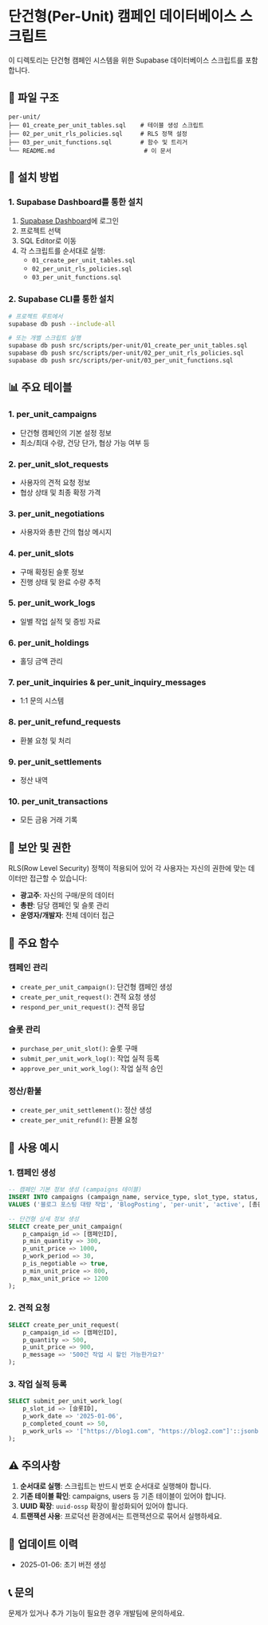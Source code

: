 # 단건형(Per-Unit) 캠페인 데이터베이스 스크립트

이 디렉토리는 단건형 캠페인 시스템을 위한 Supabase 데이터베이스 스크립트를 포함합니다.

## 📁 파일 구조

```
per-unit/
├── 01_create_per_unit_tables.sql    # 테이블 생성 스크립트
├── 02_per_unit_rls_policies.sql     # RLS 정책 설정
├── 03_per_unit_functions.sql        # 함수 및 트리거
└── README.md                         # 이 문서
```

## 🚀 설치 방법

### 1. Supabase Dashboard를 통한 설치

1. [Supabase Dashboard](https://app.supabase.com)에 로그인
2. 프로젝트 선택
3. SQL Editor로 이동
4. 각 스크립트를 순서대로 실행:
   - `01_create_per_unit_tables.sql`
   - `02_per_unit_rls_policies.sql`
   - `03_per_unit_functions.sql`

### 2. Supabase CLI를 통한 설치

```bash
# 프로젝트 루트에서
supabase db push --include-all

# 또는 개별 스크립트 실행
supabase db push src/scripts/per-unit/01_create_per_unit_tables.sql
supabase db push src/scripts/per-unit/02_per_unit_rls_policies.sql
supabase db push src/scripts/per-unit/03_per_unit_functions.sql
```

## 📊 주요 테이블

### 1. **per_unit_campaigns**
- 단건형 캠페인의 기본 설정 정보
- 최소/최대 수량, 건당 단가, 협상 가능 여부 등

### 2. **per_unit_slot_requests**
- 사용자의 견적 요청 정보
- 협상 상태 및 최종 확정 가격

### 3. **per_unit_negotiations**
- 사용자와 총판 간의 협상 메시지

### 4. **per_unit_slots**
- 구매 확정된 슬롯 정보
- 진행 상태 및 완료 수량 추적

### 5. **per_unit_work_logs**
- 일별 작업 실적 및 증빙 자료

### 6. **per_unit_holdings**
- 홀딩 금액 관리

### 7. **per_unit_inquiries** & **per_unit_inquiry_messages**
- 1:1 문의 시스템

### 8. **per_unit_refund_requests**
- 환불 요청 및 처리

### 9. **per_unit_settlements**
- 정산 내역

### 10. **per_unit_transactions**
- 모든 금융 거래 기록

## 🔐 보안 및 권한

RLS(Row Level Security) 정책이 적용되어 있어 각 사용자는 자신의 권한에 맞는 데이터만 접근할 수 있습니다:

- **광고주**: 자신의 구매/문의 데이터
- **총판**: 담당 캠페인 및 슬롯 관리
- **운영자/개발자**: 전체 데이터 접근

## 🔧 주요 함수

### 캠페인 관리
- `create_per_unit_campaign()`: 단건형 캠페인 생성
- `create_per_unit_request()`: 견적 요청 생성
- `respond_per_unit_request()`: 견적 응답

### 슬롯 관리
- `purchase_per_unit_slot()`: 슬롯 구매
- `submit_per_unit_work_log()`: 작업 실적 등록
- `approve_per_unit_work_log()`: 작업 실적 승인

### 정산/환불
- `create_per_unit_settlement()`: 정산 생성
- `create_per_unit_refund()`: 환불 요청

## 📝 사용 예시

### 1. 캠페인 생성
```sql
-- 캠페인 기본 정보 생성 (campaigns 테이블)
INSERT INTO campaigns (campaign_name, service_type, slot_type, status, mat_id)
VALUES ('블로그 포스팅 대량 작업', 'BlogPosting', 'per-unit', 'active', [총판ID]);

-- 단건형 상세 정보 생성
SELECT create_per_unit_campaign(
    p_campaign_id => [캠페인ID],
    p_min_quantity => 300,
    p_unit_price => 1000,
    p_work_period => 30,
    p_is_negotiable => true,
    p_min_unit_price => 800,
    p_max_unit_price => 1200
);
```

### 2. 견적 요청
```sql
SELECT create_per_unit_request(
    p_campaign_id => [캠페인ID],
    p_quantity => 500,
    p_unit_price => 900,
    p_message => '500건 작업 시 할인 가능한가요?'
);
```

### 3. 작업 실적 등록
```sql
SELECT submit_per_unit_work_log(
    p_slot_id => [슬롯ID],
    p_work_date => '2025-01-06',
    p_completed_count => 50,
    p_work_urls => '["https://blog1.com", "https://blog2.com"]'::jsonb
);
```

## ⚠️ 주의사항

1. **순서대로 실행**: 스크립트는 반드시 번호 순서대로 실행해야 합니다.
2. **기존 테이블 확인**: campaigns, users 등 기존 테이블이 있어야 합니다.
3. **UUID 확장**: `uuid-ossp` 확장이 활성화되어 있어야 합니다.
4. **트랜잭션 사용**: 프로덕션 환경에서는 트랜잭션으로 묶어서 실행하세요.

## 🔄 업데이트 이력

- 2025-01-06: 초기 버전 생성

## 📞 문의

문제가 있거나 추가 기능이 필요한 경우 개발팀에 문의하세요.